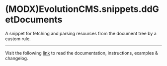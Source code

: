 # (MODX)EvolutionCMS.snippets.ddGetDocuments


A snippet for fetching and parsing resources from the document tree by a custom rule.
___
Visit the following [link](http://code.divandesign.biz/modx/ddgetdocuments) to read the documentation, instructions, examples & changelog.